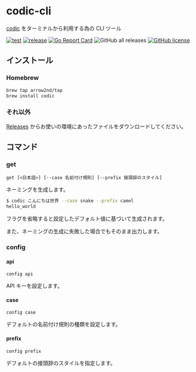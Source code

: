 # codic-cli

[codic](https://codic.jp/) をターミナルから利用する為の CLI ツール

[![test](https://github.com/arrow2nd/codic-cli/actions/workflows/test.yml/badge.svg)](https://github.com/arrow2nd/codic-cli/actions/workflows/test.yml)
[![release](https://github.com/arrow2nd/codic-cli/actions/workflows/release.yml/badge.svg)](https://github.com/arrow2nd/codic-cli/actions/workflows/release.yml)
[![Go Report Card](https://goreportcard.com/badge/github.com/arrow2nd/codic-cli)](https://goreportcard.com/report/github.com/arrow2nd/codic-cli)
![GitHub all releases](https://img.shields.io/github/downloads/arrow2nd/codic-cli/total)
[![GitHub license](https://img.shields.io/github/license/arrow2nd/codic-cli)](https://github.com/arrow2nd/codic-cli/blob/main/LICENSE)

## インストール

### Homebrew

```sh
brew tap arrow2nd/tap
brew install codic
```

### それ以外

[Releases](https://github.com/arrow2nd/codic-cli/releases) からお使いの環境にあったファイルをダウンロードしてください。

## コマンド

### get

`get [<日本語>] [--case 名前付け規則] [--prefix 接頭辞のスタイル]`

ネーミングを生成します。

```sh
$ codic こんにちは世界 --case snake --prefix camel
hello_world
```

フラグを省略すると設定したデフォルト値に基づいて生成されます。

また、ネーミングの生成に失敗した場合でもそのまま出力します。

### config

#### api

`config api`

API キーを設定します。

#### case

`config case`

デフォルトの名前付け規則の種類を設定します。

#### prefix

`config prefix`

デフォルトの接頭辞のスタイルを指定します。
